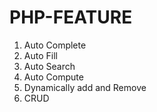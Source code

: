 # PHP-FEATURE
1. Auto Complete
2. Auto Fill
3. Auto Search
4. Auto Compute
5. Dynamically add and Remove
6. CRUD

